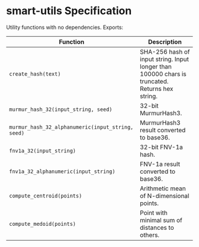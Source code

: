 # smart-utils Specification

Utility functions with no dependencies. Exports:

| Function | Description |
| --- | --- |
| `create_hash(text)` | SHA-256 hash of input string. Input longer than 100000 chars is truncated. Returns hex string. |
| `murmur_hash_32(input_string, seed)` | 32-bit MurmurHash3. |
| `murmur_hash_32_alphanumeric(input_string, seed)` | MurmurHash3 result converted to base36. |
| `fnv1a_32(input_string)` | 32-bit FNV-1a hash. |
| `fnv1a_32_alphanumeric(input_string)` | FNV-1a result converted to base36. |
| `compute_centroid(points)` | Arithmetic mean of N-dimensional points. |
| `compute_medoid(points)` | Point with minimal sum of distances to others. |
